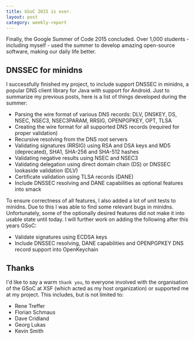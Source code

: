 ```yaml
---
title: GSoC 2015 is over.
layout: post
category: weekly-report
---
```


Finally, the Google Summer of Code 2015 concluded. 
Over 1,000 students - including myself - used the summer to develop amazing open-source software, making our daily life better.

DNSSEC for minidns
------------------
I successfully finished my project, to include support DNSSEC in minidns, a popular DNS client library for Java with support for Android.
Just to summarize my previous posts, here is a list of things developed during the summer:

- Parsing the wire format of various DNS records: DLV, DNSKEY, DS, NSEC, NSEC3, NSEC3PARAM, RRSIG, OPENPGPKEY, OPT, TLSA
- Creating the wire format for all supported DNS records (required for proper validation)
- Recursive resolving from the DNS root servers
- Validating signatures (RRSIG) using RSA and DSA keys and MD5 (deprecated), SHA1, SHA-256 and SHA-512 hashes
- Validating negative results using NSEC and NSEC3
- Validating delegation using direct domain chain (DS) or DNSSEC lookaside validation (DLV)
- Certificate validation using TLSA records (DANE)
- Include DNSSEC resolving and DANE capabilities as optional features into smack

To ensure correctness of all features, I also added a lot of unit tests to minidns. Due to this I was able to find some relevant bugs in minidns.
Unfortunately, some of the optionally desired features did not make it into usable state until today. I will further work on adding the following after this years GSoC:

- Validate signatures using ECDSA keys
- Include DNSSEC resolving, DANE capabilities and OPENPGPKEY DNS record support into OpenKeychain

Thanks
------
I'd like to say a warm `thank you`, to everyone involved with the organisation of the GSoC at XSF (which acted as my host organization) or supported me at my project. This includes, but is not limited to:

- Rene Treffer
- Florian Schmaus
- Dave Cridland
- Georg Lukas
- Kevin Smith
